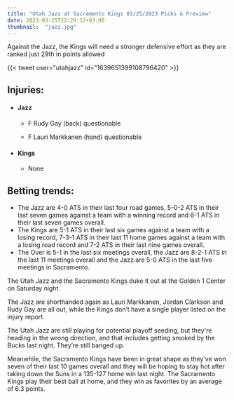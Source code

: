 ```yaml
---
title: "Utah Jazz at Sacramento Kings 03/25/2023 Picks & Preview"
date: 2023-03-25T22:29:12+03:00
thumbnail:  "jazz.jpg"
---
```

Against the Jazz, the Kings will need a stronger defensive effort as they are ranked just 29th in points allowed
<!--more-->{{< tweet user="utahjazz" id="1639651399108796420" >}}

## Injuries:

  - #### Jazz

    - F Rudy Gay (back) questionable

    - F Lauri Markkanen (hand) questionable

  - #### Kings

    - None

## Betting trends:

  - The Jazz are 4-0 ATS in their last four road games, 5-0-2 ATS in their last seven games against a team with a winning record and 6-1 ATS in their last seven games overall.
  - The Kings are 5-1 ATS in their last six games against a team with a losing record, 7-3-1 ATS in their last 11 home games against a team with a losing road record and 7-2 ATS in their last nine games overall.
  - The Over is 5-1 in the last six meetings overall, the Jazz are 8-2-1 ATS in the last 11 meetings overall and the Jazz are 5-0 ATS in the last five meetings in Sacramento.


The Utah Jazz and the Sacramento Kings duke it out at the Golden 1 Center on Saturday night.

The Jazz are shorthanded again as Lauri Markkanen, Jordan Clarkson and Rudy Gay are all out, while the Kings don’t have a single player listed on the injury report.

The Utah Jazz are still playing for potential playoff seeding, but they're heading in the wrong direction, and that includes getting smoked by the Bucks last night. They’re still banged up.

Meanwhile, the Sacramento Kings have been in great shape as they’ve won seven of their last 10 games overall and they will be hoping to stay hot after taking down the Suns in a 135-127 home win last night. The Sacramento Kings play their best ball at home, and they win as favorites by an average of 6.3 points.
